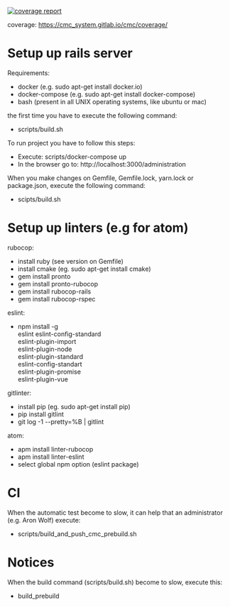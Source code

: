 [![coverage report](https://gitlab.com/cmc_system/cmc/badges/master/coverage.svg)](https://gitlab.com/cmc_system/cmc/commits/master)

coverage: https://cmc_system.gitlab.io/cmc/coverage/

# Setup up rails server
Requirements:
 - docker (e.g. sudo apt-get install docker.io)
 - docker-compose (e.g. sudo apt-get install docker-compose)
 - bash (present in all UNIX operating systems, like ubuntu or mac)

the first time you have to execute the following command:
  - scripts/build.sh

To run project you have to follow this steps:
  - Execute: scripts/docker-compose up
  - In the browser go to: http://localhost:3000/administration

When you make changes on Gemfile, Gemfile.lock, yarn.lock or package.json, execute the following command:
  - scipts/build.sh

# Setup up linters (e.g for atom)
rubocop:
- install ruby (see version on Gemfile)
- install cmake (eg. sudo apt-get install cmake)
- gem install pronto
- gem install pronto-rubocop
- gem install rubocop-rails
- gem install rubocop-rspec

eslint:
- npm install -g \
  eslint eslint-config-standard \
  eslint-plugin-import \
  eslint-plugin-node \
  eslint-plugin-standard \
  eslint-config-standart \
  eslint-plugin-promise \
  eslint-plugin-vue

gitlinter:
- install pip (eg. sudo apt-get install pip)
- pip install gitlint
- git log -1 --pretty=%B | gitlint

atom:
- apm install linter-rubocop
- apm install linter-eslint
- select global npm option (eslint package)

# CI
When the automatic test become to slow, it can help that an administrator (e.g. Aron Wolf) execute:
  - scripts/build_and_push_cmc_prebuild.sh

# Notices
When the build command (scripts/build.sh) become to slow, execute this:
  - build_prebuild
